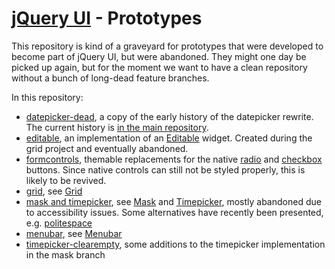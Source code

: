 [jQuery UI](http://jqueryui.com/) - Prototypes
================================

This repository is kind of a graveyard for prototypes that were developed to become part of jQuery UI, but were abandoned. They might one day be picked up again, but for the moment we want to have a clean repository without a bunch of long-dead feature branches.

In this repository:

- [datepicker-dead](../../tree/datepicker-dead), a copy of the early history of the datepicker rewrite. The current history is [in the main repository](https://github.com/jquery/jquery-ui/../../tree/datepicker).
- [editable](../../tree/editable), an implementation of an [Editable](http://wiki.jqueryui.com/w/page/12137959/Editable) widget. Created during the grid project and eventually abandoned.
- [formcontrols](../../tree/formcontrols), themable replacements for the native [radio](http://wiki.jqueryui.com/w/page/12138030/Radiobutton) and [checkbox](http://wiki.jqueryui.com/w/page/12137730/Checkbox) buttons. Since native controls can still not be styled properly, this is likely to be revived.
- [grid](../../tree/grid), see [Grid](http://wiki.jqueryui.com/w/page/34246941/Grid)
- [mask and timepicker](../../tree/mask), see [Mask](http://wiki.jqueryui.com/w/page/12137996/Mask) and [Timepicker](http://wiki.jqueryui.com/w/page/12138092/Timepicker), mostly abandoned due to accessibility issues. Some alternatives have recently been presented, e.g. [politespace](https://github.com/filamentgroup/politespace)
- [menubar](../../tree/menubar), see [Menubar](http://wiki.jqueryui.com/w/page/38666403/Menubar)
- [timepicker-clearempty](../../tree/timepicker-clearempty), some additions to the timepicker implementation in the mask branch
